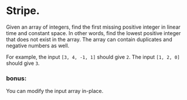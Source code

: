 # Stripe.

Given an array of integers, find the first missing positive integer in linear time and constant space. 
In other words, find the lowest positive integer that does not exist in the array. 
The array can contain duplicates and negative numbers as well.

For example, the input ```[3, 4, -1, 1]``` should give ```2```. The input ```[1, 2, 0]``` should give ```3```.

### bonus:

You can modify the input array in-place.
